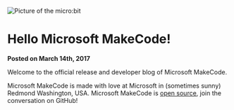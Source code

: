 ![Picture of the micro:bit](/static/images/blogbanner.jpg)

# Hello Microsoft MakeCode!

**Posted on March 14th, 2017**

Welcome to the official release and developer blog of Microsoft MakeCode.

Microsoft MakeCode is made with love at Microsoft in (sometimes sunny) Redmond Washington, USA. 
Microsoft MakeCode is [open source](https://github.com/Microsoft/pxt), join the conversation on GitHub!
